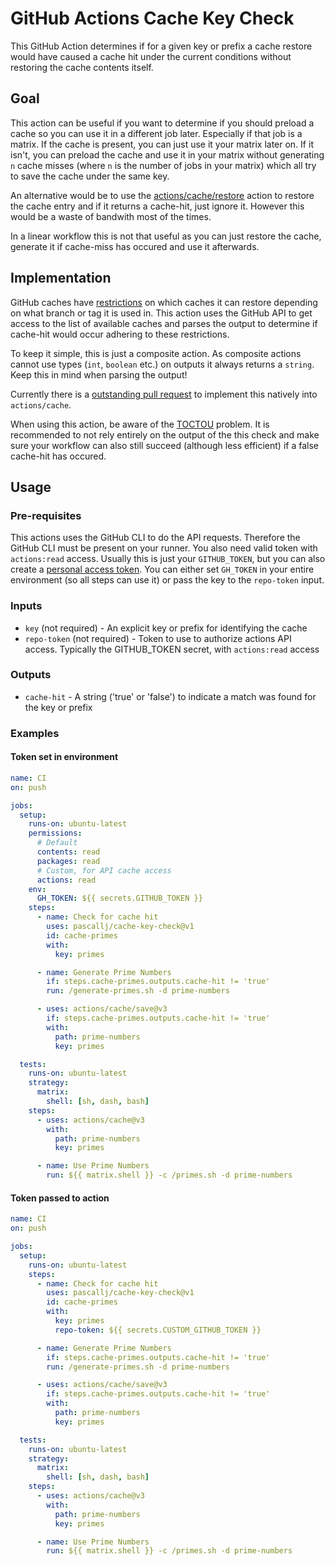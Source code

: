 # GitHub Actions Cache Key Check

This GitHub Action determines if for a given key or prefix a cache restore would have caused a cache hit under the current conditions without restoring the cache contents itself.

## Goal
This action can be useful if you want to determine if you should preload a cache so you can use it in a different job later. Especially if that job is a matrix. If the cache is present, you can just use it your matrix later on. If it isn't, you can preload the cache and use it in your matrix without generating `n` cache misses (where `n` is the number of jobs in your matrix) which all try to save the cache under the same key.

An alternative would be to use the [actions/cache/restore](https://github.com/actions/cache/blob/main/restore/README.md) action to restore the cache entry and if it returns a cache-hit, just ignore it. However this would be a waste of bandwith most of the times.

In a linear workflow this is not that useful as you can just restore the cache, generate it if cache-miss has occured and use it afterwards.

## Implementation
GitHub caches have [restrictions](https://docs.github.com/en/actions/using-workflows/caching-dependencies-to-speed-up-workflows#restrictions-for-accessing-a-cache) on which caches it can restore depending on what branch or tag it is used in. This action uses the GitHub API to get access to the list of available caches and parses the output to determine if cache-hit would occur adhering to these restrictions.

To keep it simple, this is just a composite action. As composite actions cannot use types (`int`, `boolean` etc.) on outputs it always returns a `string`. Keep this in mind when parsing the output!

Currently there is a [outstanding pull request](https://github.com/actions/cache/pull/1041) to implement this natively into `actions/cache`.

When using this action, be aware of the [TOCTOU](https://en.wikipedia.org/wiki/Time-of-check_to_time-of-use) problem. It is recommended to not rely entirely on the output of the this check and make sure your workflow can also still succeed (although less efficient) if a false cache-hit has occured.

## Usage

### Pre-requisites
This actions uses the GitHub CLI to do the API requests. Therefore the GitHub CLI must be present on your runner. You also need valid token with `actions:read` access. Usually this is just your `GITHUB_TOKEN`, but you can also create a [personal access token](https://docs.github.com/en/authentication/keeping-your-account-and-data-secure/creating-a-personal-access-token). You can either set `GH_TOKEN` in your entire environment (so all steps can use it) or pass the key to the `repo-token` input.

### Inputs
* `key` (not required) - An explicit key or prefix for identifying the cache
* `repo-token` (not required) - Token to use to authorize actions API access. Typically the GITHUB_TOKEN secret, with `actions:read` access

### Outputs
* `cache-hit` - A string ('true' or 'false') to indicate a match was found for the key or prefix

### Examples

#### Token set in environment
```yml
name: CI
on: push

jobs:
  setup:
    runs-on: ubuntu-latest
    permissions:
      # Default
      contents: read
      packages: read
      # Custom, for API cache access
      actions: read
    env:
      GH_TOKEN: ${{ secrets.GITHUB_TOKEN }}
    steps:
      - name: Check for cache hit
        uses: pascallj/cache-key-check@v1
        id: cache-primes
        with:
          key: primes

      - name: Generate Prime Numbers
        if: steps.cache-primes.outputs.cache-hit != 'true'
        run: /generate-primes.sh -d prime-numbers

      - uses: actions/cache/save@v3
        if: steps.cache-primes.outputs.cache-hit != 'true'
        with:
          path: prime-numbers
          key: primes

  tests:
    runs-on: ubuntu-latest
    strategy:
      matrix:
        shell: [sh, dash, bash]
    steps:
      - uses: actions/cache@v3
        with:
          path: prime-numbers
          key: primes

      - name: Use Prime Numbers
        run: ${{ matrix.shell }} -c /primes.sh -d prime-numbers
```
#### Token passed to action
```yml
name: CI
on: push

jobs:
  setup:
    runs-on: ubuntu-latest
    steps:
      - name: Check for cache hit
        uses: pascallj/cache-key-check@v1
        id: cache-primes
        with:
          key: primes
          repo-token: ${{ secrets.CUSTOM_GITHUB_TOKEN }}

      - name: Generate Prime Numbers
        if: steps.cache-primes.outputs.cache-hit != 'true'
        run: /generate-primes.sh -d prime-numbers

      - uses: actions/cache/save@v3
        if: steps.cache-primes.outputs.cache-hit != 'true'
        with:
          path: prime-numbers
          key: primes

  tests:
    runs-on: ubuntu-latest
    strategy:
      matrix:
        shell: [sh, dash, bash]
    steps:
      - uses: actions/cache@v3
        with:
          path: prime-numbers
          key: primes

      - name: Use Prime Numbers
        run: ${{ matrix.shell }} -c /primes.sh -d prime-numbers
```
